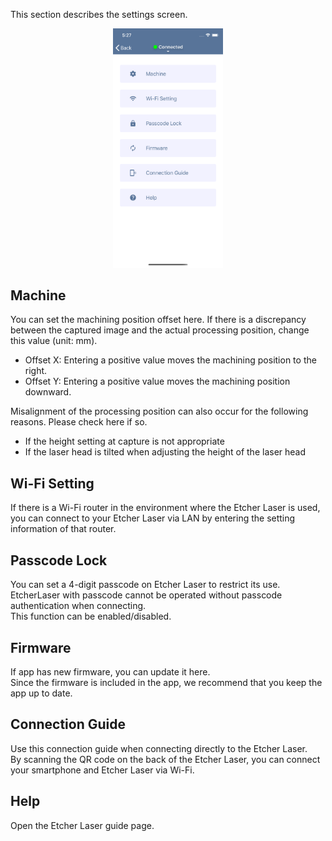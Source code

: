 This section describes the settings screen.

<p align="center">
<img alt="SmartScreen" src="./images/settings/settings.png" style="width:35%">
</p>

## Machine
You can set the machining position offset here.
If there is a discrepancy between the captured image and the actual processing position, change this value (unit: mm).
- Offset X: Entering a positive value moves the machining position to the right.
- Offset Y: Entering a positive value moves the machining position downward.

Misalignment of the processing position can also occur for the following reasons. Please check here if so.
- If the height setting at capture is not appropriate
- If the laser head is tilted when adjusting the height of the laser head

## Wi-Fi Setting
If there is a Wi-Fi router in the environment where the Etcher Laser is used, you can connect to your Etcher Laser via LAN by entering the setting information of that router.

## Passcode Lock
You can set a 4-digit passcode on Etcher Laser to restrict its use.   EtcherLaser with passcode cannot be operated without passcode authentication when connecting.  
This function can be enabled/disabled.

## Firmware
If app has new firmware, you can update it here.  
Since the firmware is included in the app, we recommend that you keep the app up to date.

## Connection Guide
Use this connection guide when connecting directly to the Etcher Laser.  
By scanning the QR code on the back of the Etcher Laser, you can connect your smartphone and Etcher Laser via Wi-Fi.

## Help
Open the Etcher Laser guide page.
